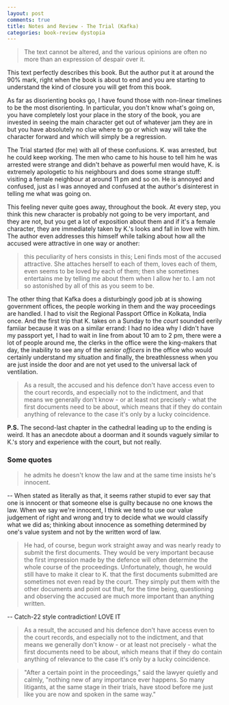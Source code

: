 ```yaml
---
layout: post
comments: true
title: Notes and Review - The Trial (Kafka)
categories: book-review dystopia
---
```


> The text cannot be altered, and the various opinions are often no more than an
> expression of despair over it.

This text perfectly describes this book. But the author put it at around the 90%
mark, right when the book is about to end and you are starting to understand the
kind of closure you will get from this book.

As far as disorienting books go, I have found those with non-linear timelines to
be the most disorienting. In particular, you don't know what's going on, you
have completely lost your place in the story of the book, you are invested in
seeing the main character get out of whatever jam they are in but you have
absolutely no clue where to go or which way will take the character forward and
which will simply be a regression.

The Trial started (for me) with all of these confusions. K. was arrested, but he
could keep working. The men who came to his house to tell him he was arrested
were strange and didn't behave as powerful men would have, K. is extremely
apologetic to his neighbours and does some strange stuff: visiting a female
neighbour at around 11 pm and so on. He is annoyed and confused, just as I was
annoyed and confused at the author's disinterest in telling me what was going
on.

This feeling never quite goes away, throughout the book. At every step, you
think this new character is probably not going to be very important, and they
are not, but you get a lot of exposition about them and if it's a female
character, they are immediately taken by K.'s looks and fall in love with him.
The author even addresses this himself while talking about how all the accused
were attractive in one way or another:

> this peculiarity of hers consists in this; Leni finds most of the accused
> attractive. She attaches herself to each of them, loves each of them, even
> seems to be loved by each of them; then she sometimes entertains me by telling
> me about them when I allow her to. I am not so astonished by all of this as
> you seem to be.

The other thing that Kafka does a disturbingly good job at is showing government
offices, the people working in them and the way proceedings are handled. I had
to visit the Regional Passport Office in Kolkata, India once. And the first trip
that K. takes on a Sunday to the _court_ sounded eerily famiiar because it was
on a similar errand: I had no idea why I didn't have my passport yet, I had to
wait in line from about 10 am to 2 pm, there were a lot of people around me, the
clerks in the office were the king-makers that day, the inability to see any of
the _senior officers_ in the office who would certainly understand my situation
and finally, the breathlessness when you are just inside the door and are not
yet used to the universal lack of ventilation.

> As a result, the accused and his defence don't have access even to the court
> records, and especially not to the indictment, and that means we generally
> don't know - or at least not precisely - what the first documents need to be
> about, which means that if they do contain anything of relevance to the case
> it's only by a lucky coincidence.

**P.S.** The second-last chapter in the cathedral leading up to the ending is
weird. It has an anecdote about a doorman and it sounds vaguely similar to K.'s
story and experience with the court, but not really.


### Some quotes

> he admits he doesn't know the law and at the same time insists he's innocent.

-- When stated as literally as that, it seems rather stupid to ever say that one
is innocent or that someone else is guilty because no one knows the law. When we
say we're innocent, I think we tend to use our value judgement of right and
wrong and try to decide what we would classify what we did as; thinking about
innocence as something determined by one's value system and not by the written
word of law.

> He had, of course, begun work straight away and was nearly ready to submit the
> first documents. They would be very important because the first impression
> made by the defence will often determine the whole course of the proceedings.
> Unfortunately, though, he would still have to make it clear to K. that the
> first documents submitted are sometimes not even read by the court. They
> simply put them with the other documents and point out that, for the time
> being, questioning and observing the accused are much more important than
> anything written.

-- Catch-22 style contradiction! LOVE IT

> As a result, the accused and his defence don't have access even to the court
> records, and especially not to the indictment, and that means we generally
> don't know - or at least not precisely - what the first documents need to be
> about, which means that if they do contain anything of relevance to the case
> it's only by a lucky coincidence.

> "After a certain point in the proceedings," said the lawyer quietly and
> calmly, "nothing new of any importance ever happens. So many litigants, at
> the same stage in their trials, have stood before me just like you are now and
> spoken in the same way."

